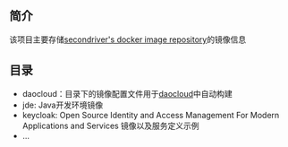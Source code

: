 ## 简介

该项目主要存储[secondriver's docker image repository](https://hub.docker.com/u/secondriver)的镜像信息
 
## 目录

+ daocloud：目录下的镜像配置文件用于[daocloud](http://www.daocloud.io)中自动构建
+ jde: Java开发环境镜像
+ keycloak: Open Source Identity and Access Management For Modern Applications and Services 镜像以及服务定义示例
+ ...

